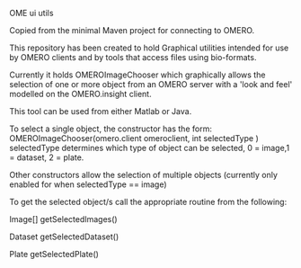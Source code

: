 OME ui utils

Copied from the minimal Maven project for connecting to OMERO.

This repository has been created to hold Graphical utilities intended for use by OMERO clients and by tools that access files using bio-formats. 

Currently it holds OMEROImageChooser which graphically allows the selection of one or more object from an OMERO server with a 'look and feel' modelled on the OMERO.insight client.

This tool can be used from either Matlab or Java.

To select a single object, the constructor has the form: OMEROImageChooser(omero.client omeroclient, int selectedType )  
selectedType determines which type of object can be selected, 0 = image,1 = dataset, 2 = plate.

Other constructors allow the selection of multiple objects (currently only enabled for when selectedType == image)

To get the selected object/s call the appropriate routine from the following:

  Image[] getSelectedImages()  
 
  Dataset getSelectedDataset()  
  
  Plate getSelectedPlate()  
      
  
